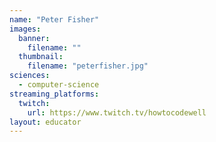 ```yaml
---
name: "Peter Fisher"
images:
  banner:
    filename: ""
  thumbnail:
    filename: "peterfisher.jpg"
sciences:
  - computer-science
streaming_platforms:
  twitch:
    url: https://www.twitch.tv/howtocodewell
layout: educator
---
```

